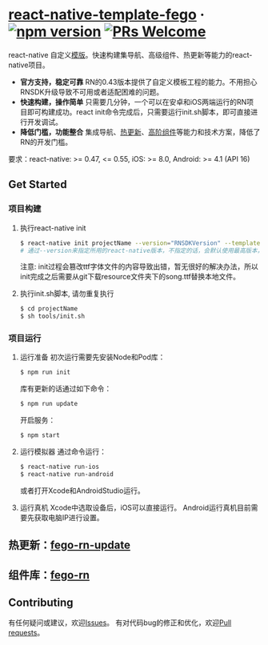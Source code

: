 # [react-native-template-fego](http://fe.hhtcex.com/) &middot; [![npm version](https://badge.fury.io/js/react-native-template-fego.svg)](https://badge.fury.io/js/react-native-template-fego) [![PRs Welcome](https://img.shields.io/badge/PRs-welcome-brightgreen.svg)](https://github.com/fegos/react-native-template-fego/pulls)

react-native 自定义[模版](https://github.com/facebook/react-native/commit/3ee3d2b4b26e0febb4a7be4258c7706feb040516)。快速构建集导航、高级组件、热更新等能力的react-native项目。

- **官方支持，稳定可靠** RN的0.43版本提供了自定义模板工程的能力。不用担心RNSDK升级导致不可用或者适配困难的问题。
- **快速构建，操作简单** 只需要几分钟，一个可以在安卓和iOS两端运行的RN项目即可构建成功。react init命令完成后，只需要运行init.sh脚本，即可直接进行开发调试。
- **降低门槛，功能整合** 集成导航、[热更新](https://github.com/fegos/fego-rn-update/blob/master/README.md)、[高阶组件](https://github.com/fegos/fego-rn/blob/master/README.md)等能力和技术方案，降低了RN的开发门槛。

要求：react-native: >= 0.47, <= 0.55, iOS: >= 8.0, Android: >= 4.1 (API 16)


## Get Started

### 项目构建
1. 执行react-native init

	```bash
	$ react-native init projectName --version="RNSDKVersion" --template fego
	# 通过--version来指定所用的react-native版本，不指定的话，会默认使用最高版本，推荐使用0.55.3版本。
	```
	注意: init过程会篡改ttf字体文件的内容导致出错，暂无很好的解决办法，所以init完成之后需要从git下载resource文件夹下的song.ttf替换本地文件。

2. 执行init.sh脚本, 请勿重复执行

	```bash
	$ cd projectName
	$ sh tools/init.sh
	```

### 项目运行
1. 运行准备
	初次运行需要先安装Node和Pod库：

	```bash
	$ npm run init
	```
	库有更新的话通过如下命令：

	```bash
	$ npm run update
	```
	开启服务：

	```bash
	$ npm start
	```
2. 运行模拟器
	通过命令运行：

	```bash
	$ react-native run-ios
	$ react-native run-android
	```
	或者打开Xcode和AndroidStudio运行。

3. 运行真机
	Xcode中选取设备后，iOS可以直接运行。
	Android运行真机目前需要先获取电脑IP进行设置。


## 热更新：[fego-rn-update](https://github.com/fegos/fego-rn-update)

## 组件库：[fego-rn](https://github.com/fegos/fego-rn)

## Contributing
有任何疑问或建议，欢迎[Issues](https://github.com/fegos/react-native-template-fego/issues)。
有对代码bug的修正和优化，欢迎[Pull requests](https://github.com/fegos/react-native-template-fego/pulls)。
